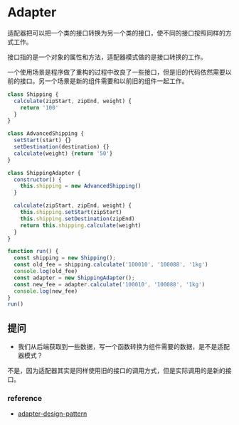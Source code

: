# Adapter

适配器把可以把一个类的接口转换为另一个类的接口，使不同的接口按照同样的方式工作。

接口指的是一个对象的属性和方法，适配器模式做的是接口转换的工作。

一个使用场景是程序做了重构的过程中改良了一些接口，但是旧的代码依然需要以前的接口。另一个场景是新的组件需要和以前旧的组件一起工作。

```javascript
class Shipping {
  calculate(zipStart, zipEnd, weight) {
    return '100'
  }
}

class AdvancedShipping {
  setStart(start) {}
  setDestination(destination) {}
  calculate(weight) {return '50'}
}

class ShippingAdapter {
  constructor() {
    this.shipping = new AdvancedShipping()
  }

  calculate(zipStart, zipEnd, weight) {
    this.shipping.setStart(zipStart)
    this.shipping.setDestination(zipEnd)
    return this.shipping.calculate(weight)
  }
}

function run() {
  const shipping = new Shipping();
  const old_fee = shipping.calculate('100010', '100088', '1kg')
  console.log(old_fee)
  const adapter = new ShippingAdapter();
  const new_fee = adapter.calculate('100010', '100088', '1kg')
  console.log(new_fee)
}
run()
```

## 提问

- 我们从后端获取到一些数据，写一个函数转换为组件需要的数据，是不是适配器模式？

不是，因为适配器其实是同样使用旧的接口的调用方式，但是实际调用的是新的接口。

### reference

- [adapter-design-pattern](https://www.dofactory.com/javascript/adapter-design-pattern)